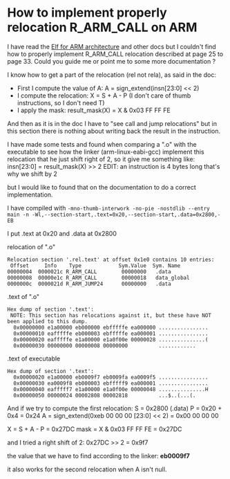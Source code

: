 # How to implement properly relocation R_ARM_CALL on ARM

I have read the [Elf for ARM architecture](http://infocenter.arm.com/help/topic/com.arm.doc.ihi0044f/IHI0044F_aaelf.pdf) and other docs but I couldn't find how to properly implement R_ARM_CALL relocation described at page 25 to page 33.
Could you guide me or point me to some more documentation ?

I know how to get a part of the relocation (rel not rela), as said in the doc:

- First I compute the value of A: A = sign_extend(insn[23:0] << 2)
- I compute the relocation: X = S + A - P (I don't care of thumb instructions, so I don't need T)
- I apply the mask: result_mask(X) = X & 0x03 FF FF FE

And then as it is in the doc I have to "see call and jump relocations"
but in this section there is nothing about writing back the result in the instruction.

I have made some tests and found when comparing a ".o" with the executable to see how the linker (arm-linux-eabi-gcc) implement this relocation that he just shift right of 2, so it give me something like:
insn[23:0] = result_mask(X) >> 2
EDIT: an instruction is 4 bytes long that's why we shift by 2

but I would like to found that on the documentation to do a correct implementation.

I have compiled with `-mno-thumb-interwork -no-pie -nostdlib --entry main -n -Wl,--section-start,.text=0x20,--section-start,.data=0x2800,-EB`

I put .text at 0x20 and .data at 0x2800

relocation of ".o"

```
Relocation section '.rel.text' at offset 0x1e0 contains 10 entries:
 Offset     Info    Type            Sym.Value  Sym. Name
00000004  0000021c R_ARM_CALL        00000000   .data
00000008  00000e1c R_ARM_CALL        00000018   data_global
0000000c  0000021d R_ARM_JUMP24      00000000   .data
```

.text of ".o"

```
Hex dump of section '.text':
 NOTE: This section has relocations against it, but these have NOT been applied to this dump.
  0x00000000 e1a00000 eb000000 ebfffffe ea000000 ................
  0x00000010 eafffffe eb000003 ebfffffe ea000001 ................
  0x00000020 eafffffe e1a00000 e1a0f00e 00000028 ...............(
  0x00000030 00000000 00000008 00000000          ............
```

.text of executable

```
Hex dump of section '.text':
  0x00000020 e1a00000 eb0009f7 eb0009fa ea0009f5 ................
  0x00000030 ea0009f8 eb000003 ebfffff9 ea000001 ................
  0x00000040 eafffff7 e1a00000 e1a0f00e 00000048 ...............H
  0x00000050 00000024 00002808 00002818          ...$..(...(.
```

And if we try to compute the first relocation:
S = 0x2800 (.data)
P = 0x20 + 0x4 = 0x24
A = sign_extend(0xeb 00 00 00 [23:0] << 2) = 0x00 00 00 00

X = S + A - P = 0x27DC
mask = X & 0x03 FF FF FE = 0x27DC

and I tried a right shift of 2:
0x27DC >> 2 = 0x9f7

the value that we have to find according to the linker: **eb0009f7**

it also works for the second relocation when A isn't null.
